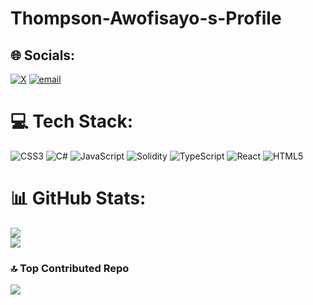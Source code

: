 # Thompson-Awofisayo-s-Profile

## 🌐 Socials:
[![X](https://img.shields.io/badge/X-black.svg?logo=X&logoColor=white)](https://x.com/dotdevv) [![email](https://img.shields.io/badge/Email-D14836?logo=gmail&logoColor=white)](mailto:awofisayoolalekanthompson@outlook.com) 

# 💻 Tech Stack:
![CSS3](https://img.shields.io/badge/css3-%231572B6.svg?style=for-the-badge&logo=css3&logoColor=white) ![C#](https://img.shields.io/badge/c%23-%23239120.svg?style=for-the-badge&logo=csharp&logoColor=white) ![JavaScript](https://img.shields.io/badge/javascript-%23323330.svg?style=for-the-badge&logo=javascript&logoColor=%23F7DF1E) ![Solidity](https://img.shields.io/badge/Solidity-%23363636.svg?style=for-the-badge&logo=solidity&logoColor=white) ![TypeScript](https://img.shields.io/badge/typescript-%23007ACC.svg?style=for-the-badge&logo=typescript&logoColor=white) ![React](https://img.shields.io/badge/react-%2320232a.svg?style=for-the-badge&logo=react&logoColor=%2361DAFB) ![HTML5](https://img.shields.io/badge/html5-%23E34F26.svg?style=for-the-badge&logo=html5&logoColor=white)
# 📊 GitHub Stats:
![](https://github-readme-stats.vercel.app/api?username=Thompsondqa&theme=dark&hide_border=false&include_all_commits=false&count_private=false)<br/>
![](https://nirzak-streak-stats.vercel.app/?user=Thompsondqa&theme=dark&hide_border=false)

### 🔝 Top Contributed Repo
![](https://github-contributor-stats.vercel.app/api?username=Thompsondqa&limit=5&theme=dark&combine_all_yearly_contributions=true)

<!-- Proudly created with GPRM ( https://gprm.itsvg.in ) -->
